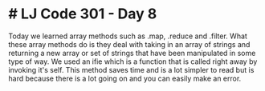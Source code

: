 <h1> # LJ Code 301 - Day 8 </h1>
Today we learned array methods such as .map, .reduce and .filter. What these array methods do is they deal with taking in an array of strings and returning a new array or set of strings that have been manipulated in some type of way. We used an ifie which is a function that is called right away by invoking it's self. This method saves time and is a lot simpler to read but is hard because there is a lot going on and you can easily make an error. 

